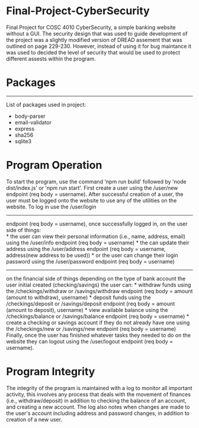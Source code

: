 # Final-Project-CyberSecurity
Final Project for COSC 4010 CyberSecurity, a simple banking website without a GUI. The security design that was used to guide development of the project was a slightly modified version of DREAD assement that was outlined on page 229-230. However, instead of using it for bug maintance it was used to decided the level of security that would be used to protect different assests within the program. 

# Packages
***
List of packages used in project:
  * body-parser
  * email-validator
  * express
  * sha256
  * sqlite3

# Program Operation
To start the program, use the command 'npm run build' followed by 'node dist/index.js' or 'npm run start'. First create a user using the /user/new endpoint (req body = username). After successful creation of a user, the user must be logged onto the website to use any of the utilities on the website. To log in use the /user/login 
***
endpoint (req body = username), once successfully logged in, on the user side of things:  
            * the user can view their personal information (i.e., name, address, email) using the /user/info endpoint (req body = username)
            * the can update their address using the /user/address endpoint (req body = username, address(new address to be used))
            *  or the user can change their login password using the /user/password endpoint (req body = username)
***
on the financial side of things depending on the type of bank account the user initial created (checking/savings) the user can:
            * withdraw funds using the /checkings/withdraw or /savings/withdraw endpoint (req body = amount (amount to withdraw), username)
            * deposit funds using the /checkings/deposit or /savings/deposit endpoint (req body = amount (amount to deposit), username)
            * view available balance using the /checkings/balance or /savings/balance endpoint (req body = username)
            * create a checking or savings account if they do not already have one using the /checkings/new or /savings/new endpoint (req body = username)
Finally, once the user has finished whatever tasks they needed to do on the website they can logout using the /user/logout endpoint (req body = username).
                
# Program Integrity
The integrity of the program is maintained with a log to monitor all important activity, this involves any process that deals with the movement of finances (i.e., withdraw/deposit) in addition to checking the balance of an account, and creating a new account. The log also notes when changes are made to the user's account including address and password changes, in addition to creation of a new user. 
